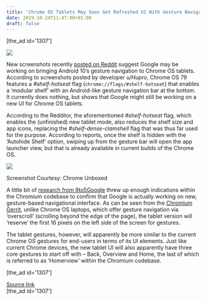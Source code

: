 ```yaml
---
title: 'Chrome OS Tablets May Soon Get Refreshed UI With Gesture Navigation'
date: 2019-10-24T11:47:00+01:00
draft: false
---
```


\[the\_ad id='1307'\]  
  

  
![](https://beebom.com/wp-content/uploads/2016/06/Best-Chromebook-Shortcuts-To-Use-Chrome-OS-Like-a-Pro-in-2019.jpg)

New screenshots recently [posted on Reddit](https://www.reddit.com/r/chromeos/comments/dcsqvf/google_is_working_on_a_new_tablet_mode_ui_which/) suggest Google may be working on bringing Android 10’s gesture navigation to Chrome OS tablets. According to screenshots posted by developer _u/Hupro_, Chrome OS 79 features a _#shelf-hotseat_ flag (`chrome://flags/#shelf-hotseat`) that enables a ‘modular shelf’ with an Android-like gesture navigation bar at the bottom. It currently does nothing, but shows that Google might still be working on a new UI for Chrome OS tablets.  

According to the Redditor, the aforementioned _#shelf-hotseat_ flag, which enables the (unfinished) new tablet mode, also reduces the shelf size and app icons, replacing the _#shelf-dense-clamshell_ flag that was thus far used for the purpose. According to reports, once the shelf is hidden with the ‘Autohide Shelf’ option, swiping up from the gesture bar will open the app launcher view, but that is already available in current builds of the Chrome OS.  

![](https://beebom.com/wp-content/uploads/2019/10/Chrome-OS-gesture-nav-bar-body.jpg)

Screenshot Courtesy: Chrome Unboxed

A little bit of [research from 9to5Google](https://9to5google.com/2019/10/23/gesture-navigation-chrome-os-tablets/) threw up enough indications within the Chromium codebase to confirm that Google is actually working on new, gesture-based navigational interface. As can be seen from the [Chromium Gerrit](https://chromium.googlesource.com/chromium/src/+/6ab49c434065a8fdf7460d69ef448a8d154bcc86/ash/wm/toplevel_window_event_handler.cc#48), unlike Chrome OS laptops, which offer gesture navigation via ‘overscroll’ (scrolling beyond the edge of the page), the tablet version will ‘reserve’ the first 16 pixels on the left side of the screen for gestures.  

The tablet gestures, however, will apparently be more similar to the current Chrome OS gestures for end-users in terms of its UI elements. Just like current Chrome devices, the new tablet UI will also apparently have three core gestures to start off with – Back, Overview and Home, the last of which is referred to as ‘Homerview’ within the Chromium codebase.  

  
\[the\_ad id='1307'\]  
  
[Source link](https://beebom.com/chrome-os-tablets-new-ui-gesture-navigation/)  
\[the\_ad id='1307'\]